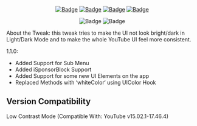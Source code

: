 <p align="center">
    <a href="https://github.com/arichorn/LowContrastMode/releases"><img src="https://custom-icon-badges.demolab.com/github/v/release/arichorn/LowContrastMode?color=brightgreen&label=Releases" alt="Badge"></img></a>
    <a href="https://github.com/arichorn/uYouPlus/releases/latest"><img src="https://img.shields.io/github/downloads/arichorn/LowContrastMode/total?label=Download" alt="Badge"></img></a>
    <a href="https://github.com/arichorn/LowContrastMode/commit"><img src="https://custom-icon-badges.demolab.com/github/last-commit/arichorn/LowContrastMode?logo=history&logoColor=white&label=Last commit" alt="Badge"></img></a>
    <a href="https://github.com/arichorn/LowContrastMode/issues"><img src="https://custom-icon-badges.demolab.com/github/issues-raw/arichorn/LowContrastMode?logo=issue-opened&label=Issues" alt="Badge"></img></a>

</p>

<p align="center">
   <img src="https://img.shields.io/github/stars/arichorn/LowContrastMode?style=social" alt="Badge"/>
   <img src="https://img.shields.io/github/forks/arichorn/LowContrastMode?style=social" alt="Badge"/>
</p>

About the Tweak: this tweak tries to make the UI not look bright/dark in Light/Dark Mode and to make the whole YouTube UI feel more consistent.

1.1.0: 
- Added Support for Sub Menu
- Added iSponsorBlock Support
- Added Support for some new UI Elements on the app
- Replaced Methods with ‘whiteColor‘ using UIColor Hook

## Version Compatibility
Low Contrast Mode (Compatible With: YouTube v15.02.1-17.46.4)
